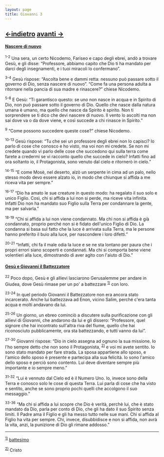 ```yaml
---
layout: page
title: Giovanni 3
---
```

[<-indietro](gv02.html) [avanti ->](gv04.html)
--------------------------------
#### <a href="" id="nascere_di_nuovo">Nascere di nuovo</a>

<sup>1-2</sup> Una sera, un certo Nicodemo, Fariseo e capo degli ebrei, andò a trovare Gesù, e gli disse: “Professore, abbiamo capito che Dio ti ha mandato per darci degli insegnamenti, e i tuoi miracoli lo confermano”.

<sup>3-4</sup> Gesù rispose: “Ascolta bene e dammi retta: nessuno può passare sotto il governo di Dio, senza nascere di nuovo”. “Come fa una persona adulta a ritornare nella pancia di sua madre e rinascere?” chiese Nicodemo.

<sup>5-8</sup> E Gesù: “Ti garantisco questo: se uno non nasce in acqua e in Spirito di Dio, non può passare sotto il governo di Dio. Quello che nasce dalla natura umana è umano, ma quello che nasce da Spirito è spirito. Non ti sorprendere se ti dico che devi nascere di nuovo. Il vento lo ascolti ma non sai dove va o da dove viene, e così succede a chi rinasce in Spirito.”

<sup>9</sup> “Come possono succedere queste cose?” chiese Nicodemo.

<sup>10-13</sup> Gesù rispose: “Tu che sei un professore degli ebrei non lo capisci? Io parlo di cose che conosco e ho visto, ma voi non mi credete. Se non mi credete quando vi parlo delle cose che succedono qui sulla terra come farete a credermi se vi racconto quello che succede in cielo? Infatti fino ad ora soltanto io, il Protagonista, sono venuto dal cielo e ritornerò in cielo.”

<sup>14-15</sup> “E come Mosè, nel deserto, alzò un serpente in cima ad un palo, nello stesso modo devo essere alzato io, in modo che chiunque si affida a me riceva vita per sempre.”

<sup>16-17</sup> “Dio ha amato le sue creature in questo modo: ha regalato il suo solo e unico Figlio. Così, chi si affida a lui non si perde, ma riceve vita infinita. Infatti Dio non ha mandato suo Figlio sulla Terra per condannare la gente, ma per salvarla.”

<sup>18-19</sup> “Chi si affida a lui non viene condannato. Ma chi non si affida è già condannato, proprio perché non si è fidato dell'unico Figlio di Dio. La condanna si basa sul fatto che la luce è arrivata sulla Terra, ma le persone hanno preferito il buio alla luce, per nascondere i loro difetti.”

<sup>20-21</sup> “Infatti, chi fa il male odia la luce e se ne sta lontano per paura che i propri errori siano scoperti e condannati. Ma chi si comporta bene viene volentieri alla luce, dimostrando di aver agìto con l'aiuto di Dio.”

#### <a href="" id="gesu_e_giovanni_il_battezzatore">Gesù e Giovanni il Battezzatore</a>

<sup>22</sup> Poco dopo, Gesù e gli allievi lasciarono Gerusalemme per andare in Giudea, dove Gesù rimase per un po' a battezzare <sup><a href="#fn__1" id="fnt__1" class="fn_top">1)</a></sup> con loro.

<sup>23-24</sup> In quel periodo Giovanni il Battezzatore non era ancora stato incarcerato. Anche lui battezzava ad Enon, vicino Salim, perché c'era tanta acqua e molti andavano da lui.

<sup>25-26</sup> Un giorno, un ebreo cominciò a discutere sulla purificazione con gli allievi di Giovanni, che andarono da lui e gli dissero: “Professore, quel signore che hai incontrato sull'altra riva del fiume, quello che hai riconosciuto pubblicamente, ora sta battezzando, e tutti vanno da lui”.

<sup>27-30</sup> Giovanni rispose: “Dio in cielo assegna ad ognuno la sua missione. Io l'ho sempre detto che non sono il Protagonista, <sup><a href="#fn__2" id="fnt__2" class="fn_top">2)</a></sup> e voi mi avete sentito. Io sono stato mandato per fare strada. La sposa appartiene allo sposo, e l'amico dello sposo è presente e partecipa alla sua felicità. Io sono l'amico dello sposo e perciò sono contento. Lui deve diventare sempre più importante e io sempre meno.”

<sup>31-32</sup> “Lui è vennuto dal Cielo ed è il Numero Uno. Io, invece sono della Terra e conosco solo le cose di questa Terra. Lui parla di cose che ha visto e sentito, anche se sono proprio pochi quelli che accolgono il suo messaggio.”

<sup>33-36</sup> “Ma chi si affida a lui scopre che Dio è verità, perchè lui, che è stato mandato da Dio, parla per conto di Dio, che gli ha dato il suo Spirito senza limiti. Il Padre ama il Figlio e gli ha messo tutto nelle sue mani. Chi si affida al Figlio ha vita per sempre. Chi, invece, disubbidisce e non si affida, non avrà la vita, anzi, la punizione di Dio gli rimane addosso.”

--------------------------------
<sup><a href="#fnt__1" id="fn__1" class="fn_bot">1)</a></sup>
<a href="g/battesimo" class="wikilink2" title="battesimo">battesimo</a>

<sup><a href="#fnt__2" id="fn__2" class="fn_bot">2)</a></sup>
Cristo


